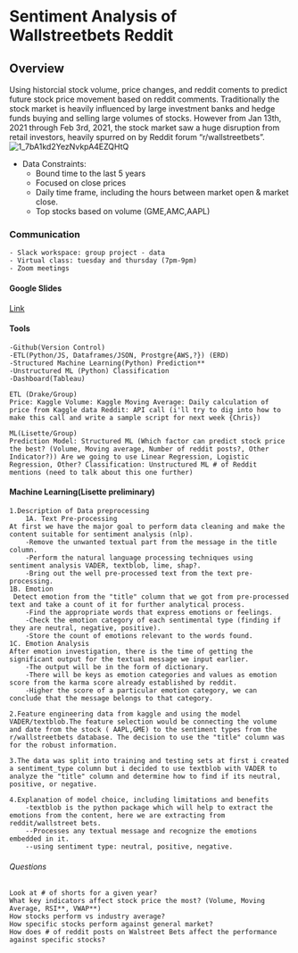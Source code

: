 # Sentiment Analysis of Wallstreetbets Reddit

## Overview
Using historcial stock volume, price changes, and reddit coments to predict future stock price movement based on reddit comments. Traditionally the stock market is heavily influenced by large investment banks and hedge funds buying and selling large volumes of stocks. However from Jan 13th, 2021 through Feb 3rd, 2021, the stock market saw a huge disruption from retail investors, heavily spurred on by Reddit forum “r/wallstreetbets”. 
![1_7bA1kd2YezNvkpA4EZQHtQ](https://user-images.githubusercontent.com/78064648/123714755-cb3e8e80-d82b-11eb-914e-7e455b0818ce.jpg)
* Data Constraints: 
    * Bound time to the last 5 years 
    * Focused on close prices 
    * Daily time frame, including the hours between market open & market close.
    * Top stocks based on volume (GME,AMC,AAPL)
 
 ### Communication
    - Slack workspace: group project - data
    - Virtual class: tuesday and thursday (7pm-9pm)
    - Zoom meetings
    
#### Google Slides
   [Link](https://docs.google.com/presentation/d/1XOsLk_ywS7JSwWmFjPFMf7BQVyQRQjJGoViyDx5BsoE/edit?usp=sharing)
 
#### Tools
    -Github(Version Control) 
    -ETL(Python/JS, Dataframes/JSON, Prostgre{AWS,?}) (ERD) 
    -Structured Machine Learning(Python) Prediction** 
    -Unstructured ML (Python) Classification 
    -Dashboard(Tableau)

    ETL (Drake/Group)
    Price: Kaggle Volume: Kaggle Moving Average: Daily calculation of price from Kaggle data Reddit: API call (i'll try to dig into how to make this call and write a sample script for next week {Chris})

    ML(Lisette/Group)
    Prediction Model: Structured ML (Which factor can predict stock price the best? (Volume, Moving average, Number of reddit posts?, Other Indicator?)) Are we going to use Linear Regression, Logistic Regression, Other? Classification: Unstructured ML # of Reddit mentions (need to talk about this one further)
 
 #### Machine Learning(Lisette preliminary)
    
    1.Description of Data preprocessing
        1A. Text Pre-processing
    At first we have the major goal to perform data cleaning and make the content suitable for sentiment analysis (nlp).
        -Remove the unwanted textual part from the message in the title column.
        -Perform the natural language processing techniques using sentiment analysis VADER, textblob, lime, shap?.
        -Bring out the well pre-processed text from the text pre-processing.
    1B. Emotion 
     Detect emotion from the "title" column that we got from pre-processed text and take a count of it for further analytical process.
        -Find the appropriate words that express emotions or feelings.
        -Check the emotion category of each sentimental type (finding if they are neutral, negative, positive).
        -Store the count of emotions relevant to the words found.
    1C. Emotion Analysis
    After emotion investigation, there is the time of getting the significant output for the textual message we input earlier.
        -The output will be in the form of dictionary.
        -There will be keys as emotion categories and values as emotion score from the karma score already established by reddit.
        -Higher the score of a particular emotion category, we can conclude that the message belongs to that category.

    2.Feature engineering data from kaggle and using the model VADER/textblob.The feature selection would be connecting the volume and date from the stock ( AAPL,GME) to the sentiment types from the r/wallstreetbets database. The decision to use the "title" column was for the robust information.

    3.The data was split into training and testing sets at first i created a sentiment_type column but i decided to use textblob with VADER to analyze the "title" column and determine how to find if its neutral, positive, or negative.

    4.Explanation of model choice, including limitations and benefits
        -textblob is the python package which will help to extract the emotions from the content, here we are extracting from reddit/wallstreet bets.
        --Processes any textual message and recognize the emotions embedded in it.
        --using sentiment type: neutral, positive, negative.

###### Questions
    Look at # of shorts for a given year?
    What key indicators affect stock price the most? (Volume, Moving Average, RSI**, VWAP**)
    How stocks perform vs industry average?
    How specific stocks perform against general market?
    How does # of reddit posts on Walstreet Bets affect the performance against specific stocks?
